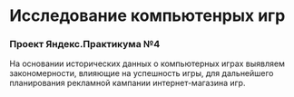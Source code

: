 # Исследование компьютенрых игр
### Проект Яндекс.Практикума №4
На основании исторических данных о компьютерных играх выявляем закономерности, влияющие на успешность игры, для дальнейшего планирования рекламной кампании интернет-магазина игр.
